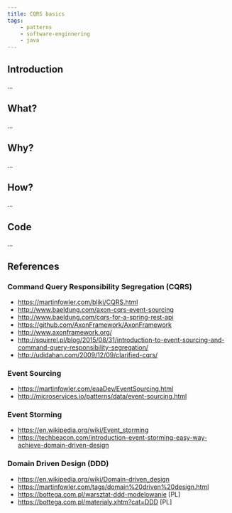 ```yaml
---
title: CQRS basics
tags:
    - patterns
    - software-enginnering
    - java
---
```


## Introduction

...

## What?

...

## Why?

...

## How?

...

## Code

...

## References

### Command Query Responsibility Segregation (CQRS)
- https://martinfowler.com/bliki/CQRS.html
- http://www.baeldung.com/axon-cqrs-event-sourcing
- http://www.baeldung.com/cqrs-for-a-spring-rest-api
- https://github.com/AxonFramework/AxonFramework
- http://www.axonframework.org/
- http://squirrel.pl/blog/2015/08/31/introduction-to-event-sourcing-and-command-query-responsibility-segregation/
- http://udidahan.com/2009/12/09/clarified-cqrs/

### Event Sourcing
- https://martinfowler.com/eaaDev/EventSourcing.html
- http://microservices.io/patterns/data/event-sourcing.html

### Event Storming
- https://en.wikipedia.org/wiki/Event_storming
- https://techbeacon.com/introduction-event-storming-easy-way-achieve-domain-driven-design

### Domain Driven Design (DDD)
- https://en.wikipedia.org/wiki/Domain-driven_design
- https://martinfowler.com/tags/domain%20driven%20design.html
- https://bottega.com.pl/warsztat-ddd-modelowanie [PL]
- https://bottega.com.pl/materialy.xhtm?cat=DDD [PL]
